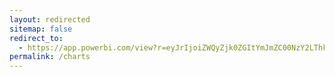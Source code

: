 ```yaml
---
layout: redirected
sitemap: false
redirect_to:
  - https://app.powerbi.com/view?r=eyJrIjoiZWQyZjk0ZGItYmJmZC00NzY2LThkOWMtNzY2N2Y4MWUxYzI4IiwidCI6ImIxMjIyNDdlLTFlYmYtNGI1Mi1iMzA5LWMyYWE3NDM2ZmM2YiIsImMiOjh9
permalink: /charts
---
```

